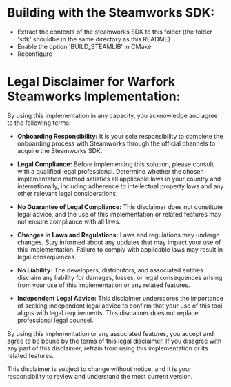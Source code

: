 # Building with the Steamworks SDK:

- Extract the contents of the steamworks SDK to this folder (the folder 'sdk' shouldbe in the same directory as this README)
- Enable the option 'BUILD_STEAMLIB' in CMake
- Reconfigure

# Legal Disclaimer for Warfork Steamworks Implementation:

By using this implementation in any capacity, you acknowledge and agree to the following terms:

- **Onboarding Responsibility:** It is your sole responsibility to complete the onboarding process with Steamworks through the official channels to acquire the Steamworks SDK.

- **Legal Compliance:** Before implementing this solution, please consult with a qualified legal professional. Determine whether the chosen implementation method satisfies all applicable laws in your country and internationally, including adherence to intellectual property laws and any other relevant legal considerations.

- **No Guarantee of Legal Compliance:** This disclaimer does not constitute legal advice, and the use of this implementation or related features may not ensure compliance with all laws.

- **Changes in Laws and Regulations:** Laws and regulations may undergo changes. Stay informed about any updates that may impact your use of this implementation. Failure to comply with applicable laws may result in legal consequences.

- **No Liability:** The developers, distributors, and associated entities disclaim any liability for damages, losses, or legal consequences arising from your use of this implementation or any related features.

- **Independent Legal Advice:** This disclaimer underscores the importance of seeking independent legal advice to confirm that your use of this tool aligns with legal requirements. This disclaimer does not replace professional legal counsel.

By using this implementation or any associated features, you accept and agree to be bound by the terms of this legal disclaimer. If you disagree with any part of this disclaimer, refrain from using this implementation or its related features.

This disclaimer is subject to change without notice, and it is your responsibility to review and understand the most current version.
